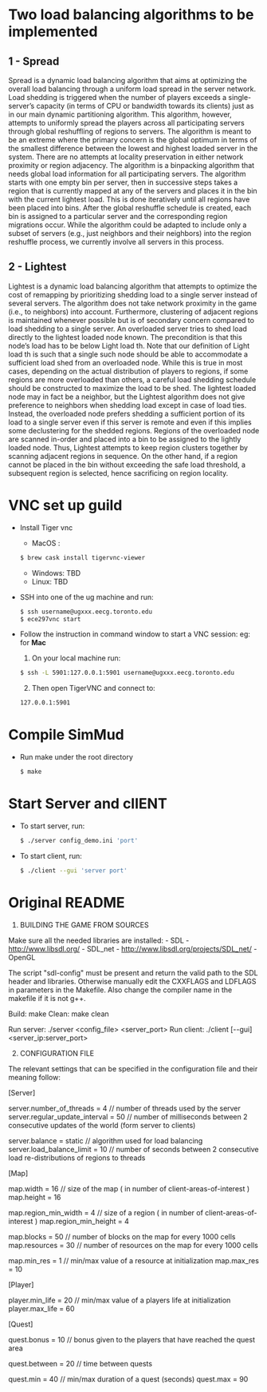# Two load balancing algorithms to be implemented
## 1 - Spread
Spread is a dynamic load balancing algorithm that aims at optimizing
the overall load balancing through a uniform load spread in
the server network. Load shedding is triggered when the number
of players exceeds a single-server’s capacity (in terms of CPU or
bandwidth towards its clients) just as in our main dynamic partitioning
algorithm.
This algorithm, however, attempts to uniformly spread the players
across all participating servers through global reshuffling of regions
to servers. The algorithm is meant to be an extreme where
the primary concern is the global optimum in terms of the smallest
difference between the lowest and highest loaded server in the
system. There are no attempts at locality preservation in either
network proximity or region adjacency. The algorithm is a binpacking
algorithm that needs global load information for all participating
servers. The algorithm starts with one empty bin per server,
then in successive steps takes a region that is currently mapped at
any of the servers and places it in the bin with the current lightest
load. This is done iteratively until all regions have been placed
into bins. After the global reshuffle schedule is created, each bin is
assigned to a particular server and the corresponding region migrations
occur. While the algorithm could be adapted to include only
a subset of servers (e.g., just neighbors and their neighbors) into
the region reshuffle process, we currently involve all servers in this
process.

## 2 - Lightest
Lightest is a dynamic load balancing algorithm that attempts to
optimize the cost of remapping by prioritizing shedding load to a
single server instead of several servers. The algorithm does not take
network proximity in the game (i.e., to neighbors) into account.
Furthermore, clustering of adjacent regions is maintained whenever
possible but is of secondary concern compared to load shedding to
a single server.
An overloaded server tries to shed load directly to the lightest
loaded node known. The precondition is that this node’s load has
to be below Light load th. Note that our definition of Light load th
is such that a single such node should be able to accommodate a
sufficient load shed from an overloaded node. While this is true in
most cases, depending on the actual distribution of players to regions,
if some regions are more overloaded than others, a careful
load shedding schedule should be constructed to maximize the load
to be shed. The lightest loaded node may in fact be a neighbor, but
the Lightest algorithm does not give preference to neighbors when
shedding load except in case of load ties. Instead, the overloaded
node prefers shedding a sufficient portion of its load to a single
server even if this server is remote and even if this implies some
declustering for the shedded regions. Regions of the overloaded
node are scanned in-order and placed into a bin to be assigned to
the lightly loaded node. Thus, Lightest attempts to keep region
clusters together by scanning adjacent regions in sequence. On the
other hand, if a region cannot be placed in the bin without exceeding
the safe load threshold, a subsequent region is selected, hence
sacrificing on region locality.

# VNC set up guild

- Install Tiger vnc
    * MacOS :  
    ```sh
    $ brew cask install tigervnc-viewer
    ```
    * Windows: TBD
    * Linux: TBD
  
- SSH into one of the ug machine and run:
    ```sh
    $ ssh username@ugxxx.eecg.toronto.edu
    $ ece297vnc start
    ```
- Follow the instruction in command window to start a VNC session:
    eg: for **Mac**
    1. On your local machine run:
    ```sh
    $ ssh -L 5901:127.0.0.1:5901 username@ugxxx.eecg.toronto.edu
    ```
    2. Then open TigerVNC and connect to:
    ```sh
    127.0.0.1:5901
    ```

# Compile SimMud

- Run make under the root directory
    ```sh
    $ make
    ```
    
# Start Server and clIENT

- To start server, run:
    ```sh
    $ ./server config_demo.ini 'port'
    ```
- To start client, run:
    ```sh
    $ ./client --gui 'server port'
    ```
# Original README

1. BUILDING THE GAME FROM SOURCES

Make sure all the needed libraries are installed:
	- SDL - http://www.libsdl.org/
	- SDL_net - http://www.libsdl.org/projects/SDL_net/
	- OpenGL

The script "sdl-config" must be present and return the valid path to the SDL header and libraries. Otherwise manually edit the CXXFLAGS and LDFLAGS in parameters in the Makefile. Also change the compiler name in the makefile if it is not g++.

Build:	make
Clean:	make clean

Run server:		./server <config_file> <server_port>
Run client:		./client [--gui] <server_ip:server_port>

2. CONFIGURATION FILE

The relevant settings that can be specified in the configuration file and their meaning follow:


[Server]

server.number_of_threads = 4				//	number of threads used by the server
server.regular_update_interval = 50			//	number of milliseconds between 2 consecutive updates of the world (form server to clients)

server.balance = static						//	algorithm used for load balancing
server.load_balance_limit = 10				//	number of seconds between 2 consecutive load re-distributions of regions to threads

[Map]

map.width = 16								//	size of the map ( in number of client-areas-of-interest )
map.height = 16

map.region_min_width = 4					//	size of a region ( in number of client-areas-of-interest )
map.region_min_height = 4

map.blocks = 50								//	number of blocks on the map for every 1000 cells
map.resources = 30							//	number of resources on the map for every 1000 cells

map.min_res = 1								//	min/max value of a resource at initialization
map.max_res = 10



[Player]

player.min_life = 20						//	min/max value of a players life at initialization
player.max_life = 60

[Quest]

quest.bonus = 10							//	bonus given to the players that have reached the quest area

quest.between = 20							//	time between quests

quest.min = 40								//	min/max duration of a quest (seconds)
quest.max = 90
